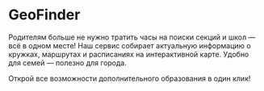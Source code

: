 # GeoFinder
Родителям больше не нужно тратить часы на поиски секций и школ — всё в одном месте!
Наш сервис собирает актуальную информацию о кружках, маршрутах и расписаниях на интерактивной карте.
Удобно для семей — полезно для города.

Открой все возможности дополнительного образования в один клик!
